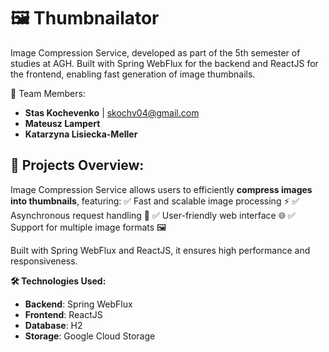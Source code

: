 # 🖼️ Thumbnailator

Image Compression Service, developed as part of the 5th semester of studies at AGH. Built with Spring WebFlux for the backend and ReactJS for the frontend, enabling fast generation of image thumbnails.

👥 Team Members:
- **Stas Kochevenko** | skochv04@gmail.com  
- **Mateusz Lampert**
- **Katarzyna Lisiecka-Meller**

## 📌 Projects Overview:
Image Compression Service allows users to efficiently **compress images into thumbnails**, featuring:
✅ Fast and scalable image processing ⚡
✅ Asynchronous request handling 🔄
✅ User-friendly web interface 🌐
✅ Support for multiple image formats 🖼️

Built with Spring WebFlux and ReactJS, it ensures high performance and responsiveness.

**🛠️ Technologies Used:**
- **Backend**: Spring WebFlux
- **Frontend**: ReactJS  
- **Database**: H2  
- **Storage**: Google Cloud Storage
